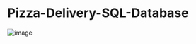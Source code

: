 # Pizza-Delivery-SQL-Database

![image](https://user-images.githubusercontent.com/73268880/141702573-7b5ad807-8608-43f1-a7ed-2b385a57b3a2.png)
